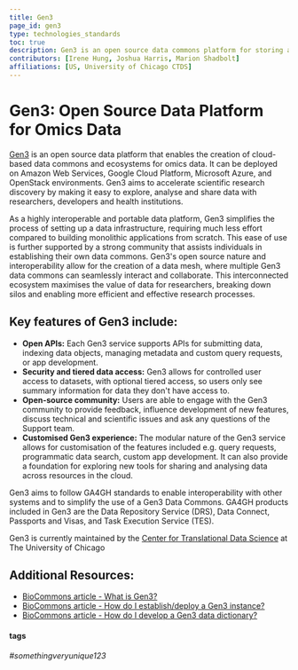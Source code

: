 ```yaml
---
title: Gen3
page_id: gen3
type: technologies_standards
toc: true
description: Gen3 is an open source data commons platform for storing and sharing omics data.
contributors: [Irene Hung, Joshua Harris, Marion Shadbolt]
affiliations: [US, University of Chicago CTDS]
---
```


# Gen3: Open Source Data Platform for Omics Data

[Gen3](https://gen3.org/) is an open source data platform that enables the creation of cloud-based data commons and ecosystems for omics data. It can be deployed on Amazon Web Services, Google Cloud Platform, Microsoft Azure, and OpenStack environments. Gen3 aims to accelerate scientific research discovery by making it easy to explore, analyse and share data with researchers, developers and health institutions. 

As a highly interoperable and portable data platform, Gen3 simplifies the process of setting up a data infrastructure, requiring much less effort compared to building monolithic applications from scratch. This ease of use is further supported by a strong community that assists individuals in establishing their own data commons. Gen3's open source nature and interoperability allow for the creation of a data mesh, where multiple Gen3 data commons can seamlessly interact and collaborate. This interconnected ecosystem maximises the value of data for researchers, breaking down silos and enabling more efficient and effective research processes.

## Key features of Gen3 include:

- **Open APIs:** Each Gen3 service supports APIs for submitting data, indexing data objects, managing metadata and custom query requests, or app development.
- **Security and tiered data access:** Gen3 allows for controlled user access to datasets, with optional tiered access, so users only see summary information for data they don't have access to.
- **Open-source community:** Users are able to engage with the Gen3 community to provide feedback, influence development of new features, discuss technical and scientific issues and ask any questions of the Support team.
- **Customised Gen3 experience:** The modular nature of the Gen3 service allows for customisation of the features included e.g. query requests, programmatic data search, custom app development. It can also provide a foundation for exploring new tools for sharing and analysing data across resources in the cloud.

Gen3 aims to follow GA4GH standards to enable interoperability with other systems and to simplify the use of a Gen3 Data Commons. GA4GH products included in Gen3 are the Data Repository Service (DRS), Data Connect, Passports and Visas, and Task Execution Service (TES).

Gen3 is currently maintained by the [Center for Translational Data Science](https://ctds.uchicago.edu/) at The University of Chicago

## Additional Resources:
- [BioCommons article - What is Gen3?](https://support.biocommons.org.au/support/solutions/articles/6000251032-what-is-gen3-)
- [BioCommons article - How do I establish/deploy a Gen3 instance?](https://support.biocommons.org.au/support/solutions/articles/6000251034-how-do-i-establish-deploy-a-gen3-instance-)
- [BioCommons article - How do I develop a Gen3 data dictionary?](https://support.biocommons.org.au/support/solutions/articles/6000253021-how-do-i-develop-a-gen3-data-dictionary-)

#### tags
*#somethingveryunique123*